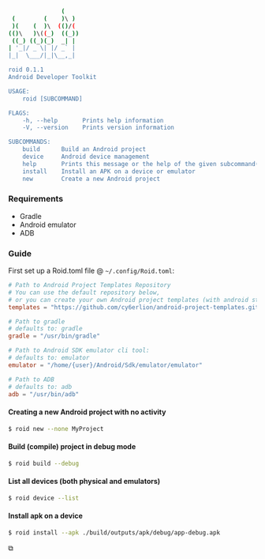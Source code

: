 ``` bash
               (
 (        (    )\ )
 )(    (  )\  (()/(
(()\   )\((_)  ((_))
 ((_) ((_)(_)  _| |
| '_|/ _ \| |/ _` |
|_|  \___/|_|\__,_|

roid 0.1.1
Android Developer Toolkit

USAGE:
    roid [SUBCOMMAND]

FLAGS:
    -h, --help       Prints help information
    -V, --version    Prints version information

SUBCOMMANDS:
    build      Build an Android project
    device     Android device management
    help       Prints this message or the help of the given subcommand(s)
    install    Install an APK on a device or emulator
    new        Create a new Android project
```

### Requirements 
- Gradle
- Android emulator
- ADB

### Guide

First set up a Roid.toml file @ `~/.config/Roid.toml`:

``` toml
# Path to Android Project Templates Repository
# You can use the default repository below, 
# or you can create your own Android project templates (with android studio)
templates = "https://github.com/cy6erlion/android-project-templates.git"

# Path to gradle
# defaults to: gradle
gradle = "/usr/bin/gradle"

# Path to Android SDK emulator cli tool: 
# defaults to: emulator
emulator = "/home/{user}/Android/Sdk/emulator/emulator"

# Path to ADB
# defaults to: adb
adb = "/usr/bin/adb"
```

#### Creating a new Android project with no activity

```bash
$ roid new --none MyProject
```

#### Build (compile) project in debug mode

``` bash
$ roid build --debug
```

#### List all devices (both physical and emulators)

``` bash
$ roid device --list
```

#### Install apk on a device

``` bash
$ roid install --apk ./build/outputs/apk/debug/app-debug.apk
```

⧉
